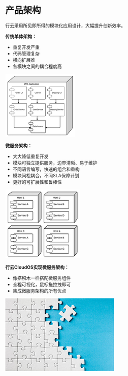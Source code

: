 # 产品架构

  行云采用所见即所得的模块化应用设计，大幅提升创新效率。

**传统单体架构：**

* 重复开发严重
* 代码管理复杂
* 横向扩展难
* 各模块之间的耦合程度高

![](/assets/import42.png)

**微服务架构：**

* 大大降低重复开发
* 模块可独立提供服务，边界清晰、易于维护
* 不同语言编写，快速的组合和重构
* 模块间松耦合，不同SLA保障计划
* 更好的可扩展性和鲁棒性

![](/assets/import43.png)

**行云CloudOS实现微服务架构：**

* 像搭积木一样搭配微服务组件
* 全程可视化，鼠标拖拉拽即可
* 集成微服务架构的所有优点

![](/assets/import44.png)





